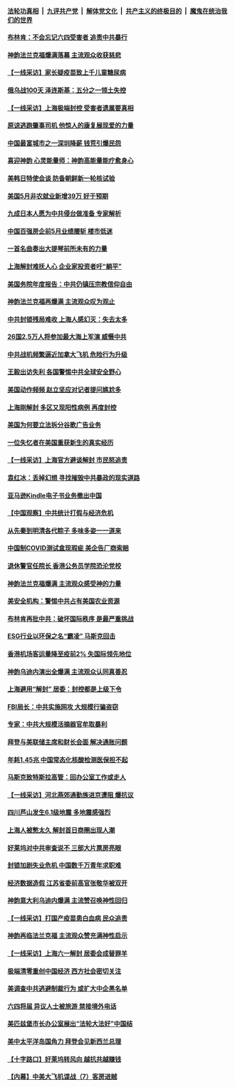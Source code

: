 ####  [法轮功真相](../../../../basic/blob/master/README.md?t=06041431) &nbsp;|&nbsp; [九评共产党](../../../../9ping.md/blob/master/README.md?t=06041431) &nbsp;|&nbsp; [解体党文化](../../../../jtdwh.md/blob/master/README.md?t=06041431)  &nbsp;|&nbsp; [共产主义的终极目的](../../../../gczydzjmd.md/blob/master/README.md?t=06041431) &nbsp;|&nbsp; [魔鬼在统治我们的世界](../../../../mgztzwmdsj.md/blob/master/README.md?t=06041431) 

#### [布林肯：不会忘记六四受害者 追责中共暴行](../pages/nf4514/n13752030.md?t=06041431) 

#### [神韵法兰克福爆满落幕 主流观众收获慈悲](../pages/nf4514/n13751856.md?t=06041431) 

#### [【一线采访】家长疑疫苗致上千儿童糖尿病](../pages/nf4514/n13751786.md?t=06041431) 

#### [俄乌战100天 泽连斯基：五分之一领土失控](../pages/nf4514/n13751764.md?t=06041431) 

#### [【一线采访】上海极端封控 受害者遗属要真相](../pages/nf4514/n13751150.md?t=06041431) 

#### [原谅逃跑肇事司机 他惊人的康复展现爱的力量](../pages/nf4514/n13750712.md?t=06041431) 

#### [中国最富城市之一深圳降薪 钱荒引爆民怨](../pages/nf4514/n13751784.md?t=06041431) 

#### [喜迎神韵 心灵能量师：神韵高能量能疗愈身心](../pages/nf4514/n13751125.md?t=06041431) 

#### [美韩日特使会谈 防备朝鲜新一轮核试验](../pages/nf4514/n13751641.md?t=06041431) 

#### [美国5月非农就业新增39万 好于预期](../pages/nf4514/n13751734.md?t=06041431) 

#### [九成日本人愿为中共侵台做准备 专家解析](../pages/nf4514/n13751736.md?t=06041431) 

#### [中国百强房企前5月业绩腰斩 楼市低迷](../pages/nf4514/n13751706.md?t=06041431) 

#### [一首名曲奏出大提琴前所未有的力量](../pages/nf4514/n13747559.md?t=06041431) 

#### [上海解封难抚人心 企业家投资者吁“躺平”](../pages/nf4514/n13751501.md?t=06041431) 

#### [美国务院年度报告：中共仍镇压宗教信仰自由](../pages/nf4514/n13751412.md?t=06041431) 

#### [神韵法兰克福再爆满 主流观众叹为观止](../pages/nf4514/n13751395.md?t=06041431) 

#### [中共封锁残局难收 上海人感幻灭：失去太多](../pages/nf4514/n13751162.md?t=06041431) 

#### [26国2.5万人将参加最大海上军演 威慑中共](../pages/nf4514/n13751040.md?t=06041431) 

#### [中共战机频繁逼近加拿大飞机 危险行为升级](../pages/nf4514/n13751187.md?t=06041431) 

#### [王毅出访失利 各国警惕中共全球安全野心](../pages/nf4514/n13751115.md?t=06041431) 

#### [美国动作频频 赵立坚应对记者提问尴尬多](../pages/nf4514/n13751169.md?t=06041431) 

#### [上海刚解封 多区又现阳性病例 再度封控](../pages/nf4514/n13751075.md?t=06041431) 

#### [美国为何要立法拆分谷歌广告业务](../pages/nf4514/n13749738.md?t=06041431) 

#### [一位失忆者在美国重获新生的真实经历](../pages/nf4514/n13750393.md?t=06041431) 

#### [【一线采访】上海官方避谈解封 市民怒追责](../pages/nf4514/n13751043.md?t=06041431) 

#### [袁红冰：丢掉幻想 寻找摧毁中共暴政的现实道路](../pages/nf4514/n13751001.md?t=06041431) 

#### [亚马逊Kindle电子书业务撤出中国](../pages/nf4514/n13750981.md?t=06041431) 

#### [【中国观察】中共统计打假与经济危机](../pages/nf4514/n13750644.md?t=06041431) 

#### [从先秦到明清各代粽子 多味多姿一一道来](../pages/nf4514/n13744127.md?t=06041431) 

#### [中国制COVID测试盒现瑕疵 美企告厂商索赔](../pages/nf4514/n13750895.md?t=06041431) 

#### [退休警官任院长 香港公务员学院恐沦党校](../pages/nf4514/n13750737.md?t=06041431) 

#### [神韵法兰克福爆满 主流观众感受神的力量](../pages/nf4514/n13750668.md?t=06041431) 

#### [美安全机构：警惕中共占有美国农业资源](../pages/nf4514/n13750598.md?t=06041431) 

#### [布林肯再批中共：破坏国际秩序 是最严重挑战](../pages/nf4514/n13750512.md?t=06041431) 

#### [ESG行业以环保之名“霸凌” 马斯克回击](../pages/nf4514/n13750315.md?t=06041431) 

#### [香港机场客运量降至疫前2% 失国际领先地位](../pages/nf4514/n13750573.md?t=06041431) 

#### [神韵乌迪内演出全爆满 主流观众认同真善忍](../pages/nf4514/n13750536.md?t=06041431) 

#### [上海避用“解封” 居委：封控都是上级下令](../pages/nf4514/n13750411.md?t=06041431) 

#### [FBI局长：中共实施网攻 大规模行骗盗窃](../pages/nf4514/n13750396.md?t=06041431) 

#### [专家：中共大规模活摘器官牟取暴利](../pages/nf4514/n13750389.md?t=06041431) 

#### [拜登与美联储主席和财长会面 解决通胀问题](../pages/nf4514/n13750034.md?t=06041431) 

#### [年耗1.45兆 中国常态化核酸检测医保担不起](../pages/nf4514/n13750242.md?t=06041431) 

#### [马斯克致特斯拉高管：回办公室工作或走人](../pages/nf4514/n13750253.md?t=06041431) 

#### [【一线采访】河北燕郊通勤族进京遭阻 爆抗议](../pages/nf4514/n13749999.md?t=06041431) 

#### [四川芦山发生6.1级地震 多地震感强烈](../pages/nf4514/n13750074.md?t=06041431) 

#### [上海人被憋太久 解封首日商圈出现人潮](../pages/nf4514/n13750125.md?t=06041431) 

#### [好莱坞对中共审查说不 三部大片票房亮眼](../pages/nf4514/n13749548.md?t=06041431) 

#### [封锁加剧失业危机 中国数千万青年求职难](../pages/nf4514/n13750007.md?t=06041431) 

#### [经济数据造假 江苏省委前高官张敬华被双开](../pages/nf4514/n13749966.md?t=06041431) 

#### [神韵意大利乌迪内爆满 主流赞召唤神性回归](../pages/nf4514/n13749926.md?t=06041431) 

#### [【一线采访】打国产疫苗患白血病 民众追责](../pages/nf4514/n13749416.md?t=06041431) 

#### [神韵再临法兰克福 主流观众赞充满神性启示](../pages/nf4514/n13749927.md?t=06041431) 

#### [【一线采访】上海六一解封 居委会成替罪羊](../pages/nf4514/n13749617.md?t=06041431) 

#### [极端清零重创中国经济 西方社会密切关注](../pages/nf4514/n13749627.md?t=06041431) 

#### [美调查中共逃避制裁行为 或扩大中企黑名单](../pages/nf4514/n13749587.md?t=06041431) 

#### [六四将届 异议人士被旅游 禁接境外电话](../pages/nf4514/n13749623.md?t=06041431) 

#### [美匹兹堡市长办公室展出“法轮大法好”中国结](../pages/nf4514/n13749721.md?t=06041431) 

#### [美中太平洋岛国角力 拜登会见新西兰总理](../pages/nf4514/n13749347.md?t=06041431) 

#### [【十字路口】好莱坞转风向 越抗共越赚钱](../pages/nf4514/n13749358.md?t=06041431) 

#### [【内幕】中美大飞机谍战（7）客房进贼](../pages/nf4514/n13749136.md?t=06041431) 

